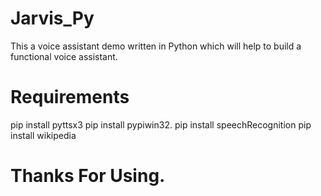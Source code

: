 # Jarvis_Py
This a voice assistant demo written in Python which will help to build a functional voice assistant.
# Requirements
pip install pyttsx3
pip install pypiwin32.
pip install speechRecognition
pip install wikipedia
# Thanks For Using.
